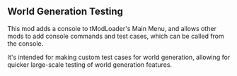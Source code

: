 ## World Generation Testing

This mod adds a console to tModLoader's Main Menu, and allows other mods to add console commands and test cases,
which can be called from the console.

It's intended for making custom test cases for world generation, allowing for quicker large-scale testing
of world generation features.
